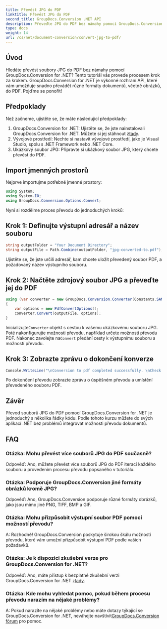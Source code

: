 ```yaml
---
title: Převést JPG do PDF
linktitle: Převést JPG do PDF
second_title: GroupDocs.Conversion .NET API
description: Převeďte JPG do PDF bez námahy pomocí GroupDocs.Conversion for .NET. Postupujte podle tohoto podrobného návodu pro bezproblémový převod dokumentů.
type: docs
weight: 14
url: /cs/net/document-conversion/convert-jpg-to-pdf/
---
```

## Úvod

Hledáte převést soubory JPG do PDF bez námahy pomocí GroupDocs.Conversion for .NET? Tento tutoriál vás provede procesem krok za krokem. GroupDocs.Conversion for .NET je výkonné rozhraní API, které vám umožňuje snadno převádět různé formáty dokumentů, včetně obrázků, do PDF. Pojďme se ponořit!

## Předpoklady

Než začneme, ujistěte se, že máte následující předpoklady:

1.  GroupDocs.Conversion for .NET: Ujistěte se, že jste nainstalovali GroupDocs.Conversion for .NET. Můžete si jej stáhnout z[tady](https://releases.groupdocs.com/conversion/net/).
2. Vývojové prostředí: Nechte si nastavit vývojové prostředí, jako je Visual Studio, spolu s .NET Framework nebo .NET Core.
3. Ukázkový soubor JPG: Připravte si ukázkový soubor JPG, který chcete převést do PDF.

## Import jmenných prostorů

Nejprve importujme potřebné jmenné prostory:

```csharp
using System;
using System.IO;
using GroupDocs.Conversion.Options.Convert;
```

Nyní si rozdělme proces převodu do jednoduchých kroků:

## Krok 1: Definujte výstupní adresář a název souboru

```csharp
string outputFolder = "Your Document Directory";
string outputFile = Path.Combine(outputFolder, "jpg-converted-to.pdf");
```

Ujistěte se, že jste určili adresář, kam chcete uložit převedený soubor PDF, a požadovaný název výstupního souboru.

## Krok 2: Načtěte zdrojový soubor JPG a převeďte jej do PDF

```csharp
using (var converter = new GroupDocs.Conversion.Converter(Constants.SAMPLE_JPG))
{
    var options = new PdfConvertOptions();
    converter.Convert(outputFile, options);
}
```

 Inicializujte`Converter` objekt s cestou k vašemu ukázkovému souboru JPG. Poté nakonfigurujte možnosti převodu, například určete možnosti převodu PDF. Nakonec zavolejte na`Convert` předání cesty k výstupnímu souboru a možností převodu.

## Krok 3: Zobrazte zprávu o dokončení konverze

```csharp
Console.WriteLine("\nConversion to pdf completed successfully. \nCheck output in {0}", outputFolder);
```

Po dokončení převodu zobrazte zprávu o úspěšném převodu a umístění převedeného souboru PDF.

## Závěr

Převod souborů JPG do PDF pomocí GroupDocs.Conversion for .NET je jednoduchý s několika řádky kódu. Podle tohoto kurzu můžete do svých aplikací .NET bez problémů integrovat možnosti převodu dokumentů.

## FAQ

### Otázka: Mohu převést více souborů JPG do PDF současně?

Odpověď: Ano, můžete převést více souborů JPG do PDF iterací každého souboru a provedením procesu převodu popsaného v tutoriálu.

### Otázka: Podporuje GroupDocs.Conversion jiné formáty obrázků kromě JPG?

Odpověď: Ano, GroupDocs.Conversion podporuje různé formáty obrázků, jako jsou mimo jiné PNG, TIFF, BMP a GIF.

### Otázka: Mohu přizpůsobit výstupní soubor PDF pomocí možností převodu?

A: Rozhodně! GroupDocs.Conversion poskytuje širokou škálu možností převodu, které vám umožní přizpůsobit výstupní PDF podle vašich požadavků.

### Otázka: Je k dispozici zkušební verze pro GroupDocs.Conversion for .NET?

Odpověď: Ano, máte přístup k bezplatné zkušební verzi GroupDocs.Conversion for .NET z[tady](https://releases.groupdocs.com/).

### Otázka: Kde mohu vyhledat pomoc, pokud během procesu převodu narazím na nějaké problémy?

 A: Pokud narazíte na nějaké problémy nebo máte dotazy týkající se GroupDocs.Conversion for .NET, neváhejte navštívit[GroupDocs.Conversion fórum](https://forum.groupdocs.com/c/conversion/11) pro pomoc.